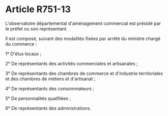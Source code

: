 # Article R751-13

<p>L'observatoire départemental d'aménagement commercial est présidé par le préfet ou son représentant. </p><p>Il est composé, suivant des modalités fixées par arrêté du ministre chargé du commerce : </p><p>1° D'élus locaux ; </p><p>2° De représentants des activités commerciales et artisanales ; </p><p>3° De représentants des      chambres de commerce et d'industrie territoriales et des chambres de métiers et d'artisanat ; </p><p>4° De représentants des consommateurs ; </p><p>5° De personnalités qualifiées ; </p><p>6° De représentants des administrations.</p>